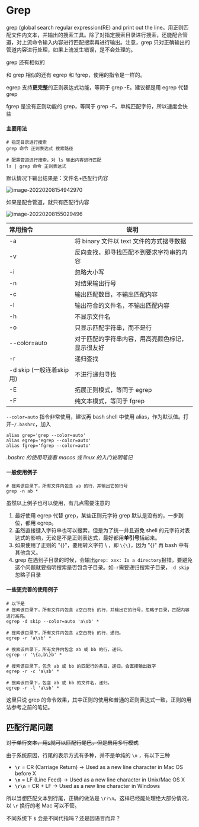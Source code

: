 # Grep

grep (global search regular expression(RE) and print out the line。用正则匹配文件内文本，并输出的搜索工具。除了对指定搜索目录进行搜索，还能配合管道，对上流命令输入内容进行匹配搜索再进行输出。注意，grep 只对正确输出的管道内容进行处理，如果上流发生错误，是不会处理的。

grep 还有相似的

和 grep 相似的还有 egrep 和 fgrep，使用的指令是一样的。

egrep 支持**更完整**的正则表达式功能，等同于 grep -E。建议都是用 egrep 代替 grep

fgrep 是没有正则功能的 grep，等同于 grep -F。单纯匹配字符，所以速度会快些

#### 主要用法

```shell
# 指定目录进行搜索
grep 命令 正则表达式 搜索路径

# 配置管道进行搜索，对 ls 输出内容进行匹配
ls | grep 命令 正则表达式
```

默认情况下输出结果是：文件名+匹配行内容

![image-20220208154942970](https://cdn.jsdelivr.net/gh/Newbility523/PicBed/imgs/image-20220208154942970.png)

如果是配合管道，就只有匹配行内容

![image-20220208155029496](https://cdn.jsdelivr.net/gh/Newbility523/PicBed/imgs/image-20220208155029496.png)

| 常用指令                 | 说明                                             |
| :----------------------- | ------------------------------------------------ |
| -a                       | 将 binary 文件以 text 文件的方式搜寻数据         |
| -v                       | 反向查找，即寻找匹配不到要求字符串的内容         |
| -i                       | 忽略大小写                                       |
| -n                       | 对结果输出行号                                   |
| -c                       | 输出匹配数目，不输出匹配内容                     |
| -l                       | 输出符合的文件名，不输出匹配内容                 |
| -h                       | 不显示文件名                                     |
| -o                       | 只显示匹配字符串，而不是行                       |
| --color=auto             | 对于匹配的字符串内容，用高亮颜色标记，显示很友好 |
| -r                       | 递归查找                                         |
| -d skip (一般连着skip用) | 不进行递归寻找                                   |
| -E                       | 拓展正则模式，等同于 egrep                       |
| -F                       | 纯文本模式，等同于 fgrep                         |

``--color=auto`` 指令非常使用，建议再 bash shell 中使用 alias，作为默认值。打开`~/.bashrc`，加入

```shell
alias grep='grep --color=auto'
alias egrep='egrep --color=auto'
alias fgrep='fgrep --color=auto'
```

*.bashrc 的使用可查看 macos 或 linux 的入门说明笔记*

#### 一般使用例子

```shell
# 搜索该目录下，所有文件内包含 ab 的行，并输出它的行号
grep -n ab *
```

虽然以上例子也可以使用，有几点需要注意的

1. 最好使用 egrep 代替 grep，某些正则元字符 grep 默认是没有的，一步到位，都用 egrep。
2. 虽然直接键入字符串也可以搜索，但是为了统一并且避免 shell 的元字符对表达式的影响，无论是不是正则表达式，最好都用**单引号**括起来。
3. 如果使用了正则的 "{}"，要用转义字符 \ ，即 `\{\}`，因为 "{}" 再 bash 中有其他含义。
4. grep 在遇到子目录的时候，会输出`grep: xxx: Is a directory`报错，要避免这个问题就要指明搜索是否包含子目录。如`-r`需要递归搜索子目录，`-d skip`忽略子目录 

#### 一些更完善的使用例子

```shell
# 以下是
# 搜索该目录下，所有文件内包含 a空白符b 的行，并输出它的行号，忽略子目录，匹配内容进行高亮。
egrep -d skip --color=auto 'a\sb' *

# 搜索该目录下，所有文件内包含 a空白符b 的行，递归。
egrep -r 'a\sb' *

# 搜索该目录下，所有文件内包含 ab 或 bb 的行，递归。
egrep -r '\{a,b\}b' *

# 搜索该目录下，包含 ab 或 bb 的匹配行的条目，递归。会直接输出数字
egrep -r -c 'a\sb' *

# 搜索该目录下，包含 ab 或 bb 的文件名，递归。
egrep -r -l 'a\sb' *
```

这里只说 grep 的命令效果，其中正则的使用和普通的正则表达式一致，正则的用法参考之前的笔记。



## 匹配行尾问题

对~~于单行文本，用`$`就可以匹配行尾巴，但是启用多行模式~~

由于系统原因，行尾的表示方式有多种，并不是单纯的 `\n` ，有以下三种

- **`\r`** = CR (Carriage Return) → Used as a new line character in Mac OS before X
- **`\n`** = LF (Line Feed) → Used as a new line character in Unix/Mac OS X
- **`\r\n`** = CR + LF → Used as a new line character in Windows

所以当想匹配文本到行尾，正确的做法是 `\r?\n`。这样已经能处理绝大部分情况，以 `\r` 换行的老 Mac 可以不管。

不同系统下 `$` 会是不同代指吗？还是因语言而异？
